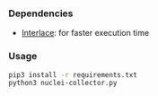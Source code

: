 ### Dependencies
- [Interlace](https://github.com/codingo/Interlace): for faster execution time

### Usage
```bash
pip3 install -r requirements.txt
python3 nuclei-collector.py
```
